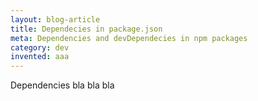 ```yaml
---
layout: blog-article
title: Dependecies in package.json
meta: Dependencies and devDependecies in npm packages
category: dev
invented: aaa
---
```


Dependencies bla bla bla